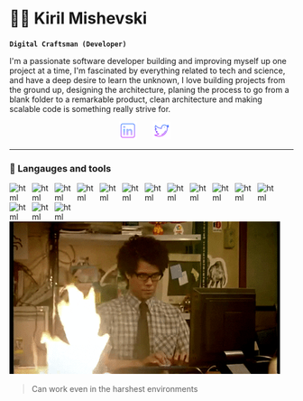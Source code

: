 #  👨‍💻 Kiril Mishevski

**`Digital Craftsman (Developer)`**

I'm a passionate software developer building and improving myself up one project at a time, I'm fascinated by everything related to tech and science, and have a deep desire to learn the unknown, I love building projects from the ground up, designing the architecture, planing the process to go from a blank folder to a remarkable product, clean architecture and making scalable code is something really strive for.

<p align="center">
  <a href="https://mk.linkedin.com/in/kiril-mishevski"><img width="32px" alt="Linkedin" title="Linkedin" src="https://github.com/mishevski-k/mishevski-k/blob/main/assets/icons8-linkedin-64.png"/></a>
  &#8287;&#8287;&#8287;&#8287;&#8287;
  <a href="https://twitter.com/KirilMisevski1"><img width="32px" alt="Twitter" title="Twitter" src="https://github.com/mishevski-k/mishevski-k/blob/main/assets/icons8-twitter-64.png"/></a>
  &#8287;&#8287;&#8287;&#8287;&#8287;
</p>

---

### 🧰 Langauges and tools

<img align="left" alt="html" width="30px" style="padding-right:10px;" src="https://cdn.jsdelivr.net/gh/devicons/devicon/icons/html5/html5-original.svg" />
<img align="left" alt="html" width="30px" style="padding-right:10px;" src="https://cdn.jsdelivr.net/gh/devicons/devicon/icons/css3/css3-original.svg" />
<img align="left" alt="html" width="30px" style="padding-right:10px;" src="https://cdn.jsdelivr.net/gh/devicons/devicon/icons/javascript/javascript-original.svg" />
<img align="left" alt="html" width="30px" style="padding-right:10px;" src="https://cdn.jsdelivr.net/gh/devicons/devicon/icons/java/java-original.svg" />
<img align="left" alt="html" width="30px" style="padding-right:10px;" src="https://cdn.jsdelivr.net/gh/devicons/devicon/icons/csharp/csharp-original.svg" />
<img align="left" alt="html" width="30px" style="padding-right:10px;" src="https://cdn.jsdelivr.net/gh/devicons/devicon/icons/php/php-original.svg" />
<img align="left" alt="html" width="30px" style="padding-right:10px;" src="https://cdn.jsdelivr.net/gh/devicons/devicon/icons/laravel/laravel-plain.svg" />
<img align="left" alt="html" width="30px" style="padding-right:10px;" src="https://cdn.jsdelivr.net/gh/devicons/devicon/icons/wordpress/wordpress-plain.svg" />
<img align="left" alt="html" width="30px" style="padding-right:10px;" src="https://cdn.jsdelivr.net/gh/devicons/devicon/icons/git/git-original.svg" />
<img align="left" alt="html" width="30px" style="padding-right:10px;" src="https://cdn.jsdelivr.net/gh/devicons/devicon/icons/docker/docker-plain.svg" />  
<img align="left" alt="html" width="30px" style="padding-right:10px;" src="https://cdn.jsdelivr.net/gh/devicons/devicon/icons/unity/unity-original.svg" />
<img align="left" alt="html" width="30px" style="padding-right:10px;" src="https://cdn.jsdelivr.net/gh/devicons/devicon/icons/linux/linux-original.svg" />
<img align="left" alt="html" width="30px" style="padding-right:10px;" src="https://cdn.jsdelivr.net/gh/devicons/devicon/icons/react/react-original.svg" />
<img align="left" alt="html" width="30px" style="padding-right:10px;" src="https://cdn.jsdelivr.net/gh/devicons/devicon/icons/angularjs/angularjs-original.svg" />
<img align="left" alt="html" width="30px" style="padding-right:10px;" src="https://cdn.jsdelivr.net/gh/devicons/devicon/icons/spring/spring-original.svg" /> 

<p>&nbsp;</p>

#

<div style="margin-top: 50px;">
  
  <img src="https://github.com/mishevski-k/mishevski-k/blob/main/assets/coding-burn.gif"/>
  <p style="margin-top: 15px;">
  
  > Can work even in the harshest environments 
    
  </p>
</div>
